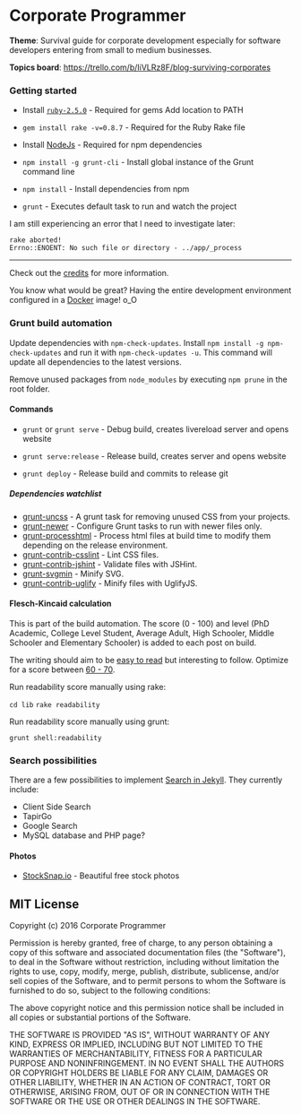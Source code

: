 # Corporate Programmer

**Theme**: Survival guide for corporate development especially for software developers entering from small to medium businesses.

**Topics board**: https://trello.com/b/IiVLRz8F/blog-surviving-corporates

### Getting started

* Install [`ruby-2.5.0`](https://www.ruby-lang.org/en/documentation/installation) - Required for gems
  Add location to PATH

* `gem install rake -v=0.8.7` - Required for the Ruby Rake file
  
* Install [NodeJs](https://nodejs.org/en/download/) - Required for npm dependencies

* `npm install -g grunt-cli` - Install global instance of the Grunt command line

* `npm install` - Install dependencies from npm

* `grunt` - Executes default task to run and watch the project

I am still experiencing an error that I need to investigate later: 

    rake aborted!
    Errno::ENOENT: No such file or directory - ../app/_process

---

Check out the [credits](/credits.md) for more information.

You know what would be great? Having the entire development environment configured
in a [Docker](https://www.docker.com/) image! o_O

### Grunt build automation

Update dependencies with `npm-check-updates`. Install
`npm install -g npm-check-updates` and run it with `npm-check-updates -u`.
This command will update all dependencies to the latest versions.

Remove unused packages from `node_modules` by executing `npm prune` in the root
folder.

#### Commands

* `grunt` or `grunt serve` - Debug build, creates livereload server and opens website

* `grunt serve:release` - Release build, creates server and opens website

* `grunt deploy` - Release build and commits to release git

##### Dependencies watchlist

* [grunt-uncss](https://github.com/addyosmani/grunt-uncss) - A grunt task for removing unused CSS from your projects.
* [grunt-newer](https://github.com/tschaub/grunt-newer) - Configure Grunt tasks to run with newer files only.
* [grunt-processhtml](https://github.com/dciccale/grunt-processhtml) - Process html files at build time to modify them depending on the release environment.
* [grunt-contrib-csslint](https://github.com/gruntjs/grunt-contrib-csslint) - Lint CSS files.
* [grunt-contrib-jshint](https://github.com/gruntjs/grunt-contrib-jshint) - Validate files with JSHint.
* [grunt-svgmin](https://github.com/sindresorhus/grunt-svgmin) - Minify SVG.
* [grunt-contrib-uglify](https://github.com/gruntjs/grunt-contrib-uglify) - Minify files with UglifyJS.

#### Flesch-Kincaid calculation

This is part of the build automation. The score (0 - 100) and level
(PhD Academic, College Level Student, Average Adult, High Schooler,
Middle Schooler and Elementary Schooler) is added to each post on build.

The writing should aim to be [easy to read](https://contently.com/strategist/2015/01/28/this-surprising-reading-level-analysis-will-change-the-way-you-write/)
but interesting to follow. Optimize for a score between [60 - 70](http://www.vervesearch.com/blog/how-to-optimise-your-content-for-success-with-the-flesch-kincaid-scale-readability-statistics/).

Run readability score manually using rake:

`cd lib`
`rake readability`

Run readability score manually using grunt:

`grunt shell:readability`

### Search possibilities

There are a few possibilities to implement [Search in Jekyll](http://jekyll.tips/tutorials/search/).
They currently include:

* Client Side Search
* TapirGo
* Google Search
* MySQL database and PHP page?

#### Photos

* [StockSnap.io](https://stocksnap.io) - Beautiful free stock photos

## MIT License

Copyright (c) 2016 Corporate Programmer

Permission is hereby granted, free of charge, to any person obtaining a copy
of this software and associated documentation files (the "Software"), to deal
in the Software without restriction, including without limitation the rights
to use, copy, modify, merge, publish, distribute, sublicense, and/or sell
copies of the Software, and to permit persons to whom the Software is
furnished to do so, subject to the following conditions:

The above copyright notice and this permission notice shall be included in all
copies or substantial portions of the Software.

THE SOFTWARE IS PROVIDED "AS IS", WITHOUT WARRANTY OF ANY KIND, EXPRESS OR
IMPLIED, INCLUDING BUT NOT LIMITED TO THE WARRANTIES OF MERCHANTABILITY,
FITNESS FOR A PARTICULAR PURPOSE AND NONINFRINGEMENT. IN NO EVENT SHALL THE
AUTHORS OR COPYRIGHT HOLDERS BE LIABLE FOR ANY CLAIM, DAMAGES OR OTHER
LIABILITY, WHETHER IN AN ACTION OF CONTRACT, TORT OR OTHERWISE, ARISING FROM,
OUT OF OR IN CONNECTION WITH THE SOFTWARE OR THE USE OR OTHER DEALINGS IN THE
SOFTWARE.

